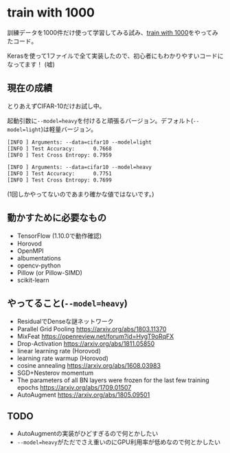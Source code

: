 # train with 1000

訓練データを1000件だけ使って学習してみる試み、[train with 1000](http://www.ok.sc.e.titech.ac.jp/~mtanaka/proj/train1000/)をやってみたコード。

Kerasを使って1ファイルで全て実装したので、初心者にもわかりやすいコードになってます！ (嘘)

## 現在の成績

とりあえずCIFAR-10だけお試し中。

起動引数に`--model=heavy`を付けると頑張るバージョン。デフォルト(`--model=light`)は軽量バージョン。

```txt
[INFO ] Arguments: --data=cifar10 --model=light
[INFO ] Test Accuracy:      0.7668
[INFO ] Test Cross Entropy: 0.7959
```

```txt
[INFO ] Arguments: --data=cifar10 --model=heavy
[INFO ] Test Accuracy:      0.7751
[INFO ] Test Cross Entropy: 0.7699
```

(1回しかやってないのであまり確かな値ではないです。)

## 動かすために必要なもの

- TensorFlow (1.10.0で動作確認)
- Horovod
- OpenMPI
- albumentations
- opencv-python
- Pillow (or Pillow-SIMD)
- scikit-learn

## やってること(`--model=heavy`)

- ResidualでDenseな謎ネットワーク
- Parallel Grid Pooling <https://arxiv.org/abs/1803.11370>
- MixFeat <https://openreview.net/forum?id=HygT9oRqFX>
- Drop-Activation <https://arxiv.org/abs/1811.05850>
- linear learning rate (Horovod)
- learning rate warmup (Horovod)
- cosine annealing <https://arxiv.org/abs/1608.03983>
- SGD+Nesterov momentum
- The parameters of all BN layers were frozen for the last few training epochs <https://arxiv.org/abs/1709.01507>
- AutoAugment <https://arxiv.org/abs/1805.09501>

## TODO

- AutoAugmentの実装がひどすぎるので何とかしたい
- `--model=heavy`がただでさえ重いのにGPU利用率が低めなので何とかしたい
